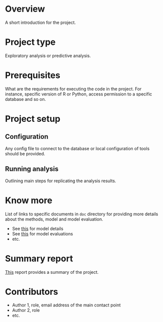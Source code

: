 # Overview
A short introduction for the project. 

# Project type 
Exploratory analysis or predictive analysis. 

# Prerequisites
What are the requirements for executing the code in the project. For instance, specific version of R or Python, access permission to a specific database and so on. 

# Project setup

## Configuration
Any config file to connect to the database or local configuration of tools should be provided. 

## Running analysis 
Outlining main steps for replicating the analysis results.  

# Know more 
List of links to specific documents in `doc` directory for providing more details about the methods, model and model evaluation. 

* See [this](this) for model details 
* See [this](this) for model evaluations 
* etc.

# Summary report
[This](result/summary/summary_report.md) report provides a summary of the project. 

# Contributors 

* Author 1, role, email address of the main contact point 
* Author 2, role 
* etc.

